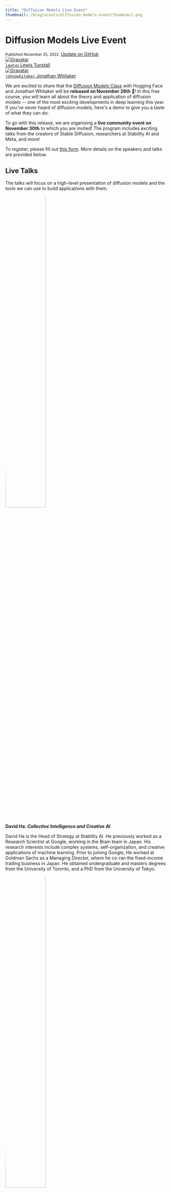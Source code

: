 ```yaml
---
title: "Diffusion Models Live Event"
thumbnail: /blog/assets/diffusion-models-event/thumbnail.png
---
```


<h1>
    Diffusion Models Live Event
</h1>

<div class="blog-metadata">
    <small>Published November 25, 2022.</small>
    <a target="_blank" class="btn no-underline text-sm mb-5 font-sans" href="https://github.com/huggingface/blog/blob/main/diffusion-models-event.md">
        Update on GitHub
    </a>
</div>

<div class="author-card">
    <a href="/lewtun">
        <img class="avatar avatar-user" src="https://aeiljuispo.cloudimg.io/v7/https://s3.amazonaws.com/moonup/production/uploads/1594651707950-noauth.jpeg?w=200&h=200&f=face" title="Gravatar">
        <div class="bfc">
            <code>lewtun</code>
            <span class="fullname">Lewis Tunstall</span>
        </div>
    </a>
    <a href="/johnowhitaker">
        <img class="avatar avatar-user" src="https://aeiljuispo.cloudimg.io/v7/https://s3.amazonaws.com/moonup/production/uploads/1636442017289-noauth.jpeg?w=200&h=200&f=face" title="Gravatar">
        <div class="bfc">
            <code>johnowhitaker</code>
            <span class="fullname">Jonathan Whitaker</span>
        </div>
    </a>
</div>

We are excited to share that the [Diffusion Models Class](https://github.com/huggingface/diffusion-models-class) with Hugging Face and Jonathan Whitaker will be **released on November 28th** 🥳! In this free course, you will learn all about the theory and application of diffusion models -- one of the most exciting developments in deep learning this year. If you've never heard of diffusion models, here's a demo to give you a taste of what they can do:

<script type="module" src="https://gradio.s3-us-west-2.amazonaws.com/3.6/gradio.js "></script>

<gradio-app space="runwayml/stable-diffusion-v1-5"></gradio-app>

To go with this release, we are organising a **live community event on November 30th** to which you are invited! The program includes exciting talks from the creators of Stable Diffusion, researchers at Stability AI and Meta, and more!

To register, please fill out [this form](http://eepurl.com/icSzXv). More details on the speakers and talks are provided below.

## Live Talks

The talks will focus on a high-level presentation of diffusion models and the tools we can use to build applications with them.

<div
    class="container md:grid md:grid-cols-2 gap-2 max-w-7xl"
>
    <div class="text-center flex flex-col items-center">
        <img src="https://huggingface.co/datasets/huggingface/documentation-images/resolve/main/blog/diffusion-models-event/david-ha.png" width=50% style="border-radius: 50%;">
        <p><strong>David Ha: <em>Collective Intelligence and Creative AI</em></strong></p>
        <p>David Ha is the Head of Strategy at Stability AI. He previously worked as a Research Scientist at Google, working in the Brain team in Japan. His research interests include complex systems, self-organization, and creative applications of machine learning. Prior to joining Google, He worked at Goldman Sachs as a Managing Director, where he co-ran the fixed-income trading business in Japan. He obtained undergraduate and masters degrees from the University of Toronto, and a PhD from the University of Tokyo.</p>
    </div>
    <div class="text-center flex flex-col items-center">
        <img src="https://huggingface.co/datasets/huggingface/documentation-images/resolve/main/blog/diffusion-models-event/devi-parikh.png" width=50% style="border-radius: 50%;">
        <p><strong>Devi Parikh: <em>Make-A-Video: Diffusion Models for Text-to-Video Generation without Text-Video Data</em></strong></p>
        <p>Devi Parikh is a Research Director at the Fundamental AI Research (FAIR) lab at Meta, and an Associate Professor in the School of Interactive Computing at Georgia Tech. She has held visiting positions at Cornell University, University of Texas at Austin, Microsoft Research, MIT, Carnegie Mellon University, and Facebook AI Research. She received her M.S. and Ph.D. degrees from the Electrical and Computer Engineering department at Carnegie Mellon University in 2007 and 2009 respectively. Her research interests are in computer vision, natural language processing, embodied AI, human-AI collaboration, and AI for creativity.</p>
    </div>
    <div class="text-center flex flex-col items-center">
        <img src="https://huggingface.co/datasets/huggingface/documentation-images/resolve/main/blog/diffusion-models-event/patrick-esser.png" width=50% style="border-radius: 50%;">
        <p><strong>Patrick Esser: <em>Food for Diffusion</em></strong></p>
        <p>Patrick Esser is a Principal Research Scientist at Runway, leading applied research efforts including the core model behind Stable Diffusion, otherwise known as High-Resolution Image Synthesis with Latent Diffusion Models.</p>
    </div>
    <div class="text-center flex flex-col items-center">
        <img src="https://huggingface.co/datasets/huggingface/documentation-images/resolve/main/blog/diffusion-models-event/justin-pinkey.png" width=50% style="border-radius: 50%;">
        <p><strong>Justin Pinkney: <em>Beyond text - giving Stable Diffusion new abilities</em></strong></p>
        <p>Justin is a Senior Machine Learning Researcher at Lambda Labs working on image generation and editing, particularly for artistic and creative applications. He loves to play and tweak pre-trained models to add new capabilities to them, and is probably best known for models like: Toonify, Stable Diffusion Image Variations, and Text-to-Pokemon.</p>
    </div>
    <div class="text-center flex flex-col items-center">
        <img src="https://huggingface.co/datasets/huggingface/documentation-images/resolve/main/blog/diffusion-models-event/poli.png" width=50% style="border-radius: 50%;">
        <p><strong>Apolinário Passos: <em>DALL-E 2 is cool but... what will come after the generative media hype?</em></strong></p>
        <p>Apolinário Passos is a Machine Learning Art Engineer at Hugging Face and an artist who focuses on generative art and generative media. He founded the platform multimodal.art and the corresponding Twitter account, and works on the organization, aggregation, and platformization of open-source generative media machine learning models.</p>
    </div>
</div>
